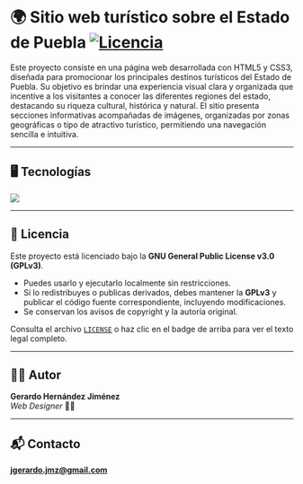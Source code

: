 # 🌍 Sitio web turístico sobre el Estado de Puebla  [![Licencia](https://img.shields.io/badge/Licencia-GPLv3-blue.svg)](https://www.gnu.org/licenses/gpl-3.0.html) 
Este proyecto consiste en una página web desarrollada con HTML5 y CSS3, diseñada para promocionar los principales destinos turísticos del Estado de Puebla. Su objetivo es brindar una experiencia visual clara y organizada que incentive a los visitantes a conocer las diferentes regiones del estado, destacando su riqueza cultural, histórica y natural. El sitio presenta secciones informativas acompañadas de imágenes, organizadas por zonas geográficas o tipo de atractivo turístico, permitiendo una navegación sencilla e intuitiva.

---

## 🖥️ Tecnologías

[![](https://skillicons.dev/icons?i=html,css,js,vscode,git,github)](https://skillicons.dev)

---

## 📜 Licencia 

Este proyecto está licenciado bajo la **GNU General Public License v3.0 (GPLv3)**.  
- Puedes usarlo y ejecutarlo localmente sin restricciones.
- Si lo redistribuyes o publicas derivados, debes mantener la **GPLv3** y publicar el código fuente correspondiente, incluyendo modificaciones.
- Se conservan los avisos de copyright y la autoría original.

Consulta el archivo [`LICENSE`](./LICENSE) o haz clic en el badge de arriba para ver el texto legal completo.

---

## 👨‍💻 Autor

**Gerardo Hernández Jiménez**  
*Web Designer* 🧑‍💻

---

## 📬 Contacto
**jgerardo.jmz@gmail.com**

